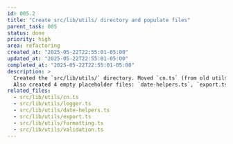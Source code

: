 ```yaml
---
id: 005.2
title: "Create src/lib/utils/ directory and populate files"
parent_task: 005
status: done
priority: high
area: refactoring
created_at: "2025-05-22T22:55:01-05:00"
updated_at: "2025-05-22T22:55:01-05:00"
completed_at: "2025-05-22T22:55:01-05:00"
description: >
  Created the `src/lib/utils/` directory. Moved `cn.ts` (from old utils.ts) and `logger.ts` (from src/lib/logger.ts) into it.
  Also created 4 empty placeholder files: `date-helpers.ts`, `export.ts`, `formatting.ts`, `validation.ts`.
related_files:
  - src/lib/utils/cn.ts
  - src/lib/utils/logger.ts
  - src/lib/utils/date-helpers.ts
  - src/lib/utils/export.ts
  - src/lib/utils/formatting.ts
  - src/lib/utils/validation.ts
---
```

